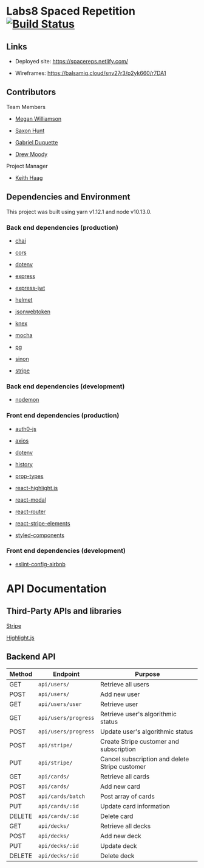 # Labs8 Spaced Repetition [![Build Status](https://travis-ci.com/Lambda-School-Labs/Labs8-SpacedRep.svg?branch=master)](https://travis-ci.com/Lambda-School-Labs/Labs8-SpacedRep)

## Links

- Deployed site: https://spacereps.netlify.com/

- Wireframes: https://balsamiq.cloud/snv27r3/p2yk660/r7DA1

## Contributors

Team Members

- [Megan Williamson](https://github.com/gooseandmegander)

- [Saxon Hunt](https://github.com/noxasaxon)

- [Gabriel Duquette](https://github.com/affordances)

- [Drew Moody](https://github.com/DrewMoody)

Project Manager

- [Keith Haag](https://github.com/kkhaag)

## Dependencies and Environment

This project was built using yarn v1.12.1 and node v10.13.0.

### Back end dependencies (production)

- [chai](https://www.npmjs.com/package/chai)

- [cors](https://www.npmjs.com/package/cors)

- [dotenv](https://www.npmjs.com/package/dotenv)

- [express](https://www.npmjs.com/package/express)

- [express-jwt](https://www.npmjs.com/package/express-jwt)

- [helmet](https://www.npmjs.com/package/helmet)

- [jsonwebtoken](https://www.npmjs.com/package/jsonwebtoken)

- [knex](https://www.npmjs.com/package/knex)

- [mocha](https://www.npmjs.com/package/mocha)

- [pg](https://www.npmjs.com/package/pg)

- [sinon](https://www.npmjs.com/package/sinon)

- [stripe](https://www.npmjs.com/package/stripe)

### Back end dependencies (development)

- [nodemon](https://www.npmjs.com/package/nodemon)

### Front end dependencies (production)

- [auth0-js](https://www.npmjs.com/package/auth0-js)

- [axios](https://www.npmjs.com/package/axios)

- [dotenv](https://www.npmjs.com/package/dotenv)

- [history](https://www.npmjs.com/package/history)

- [prop-types](https://www.npmjs.com/package/prop-types)

- [react-highlight.js](https://www.npmjs.com/package/react-highlight.js)

- [react-modal](https://www.npmjs.com/package/react-modal)

- [react-router](https://www.npmjs.com/package/react-router)

- [react-stripe-elements](https://www.npmjs.com/package/react-stripe-elements)

- [styled-components](https://www.npmjs.com/package/styled-components)

### Front end dependencies (development)

- [eslint-config-airbnb](https://www.npmjs.com/package/eslint-config-airbnb)

# API Documentation

## Third-Party APIs and libraries

[Stripe](https://stripe.com/docs/api)

[Highlight.js](https://highlightjs.org/)

## Backend API

| Method | Endpoint             | Purpose                                        |
| ------ | -------------------- | ---------------------------------------------- |
| GET    | `api/users/`         | Retrieve all users                             |
| POST   | `api/users/`         | Add new user                                   |
| GET    | `api/users/user`     | Retrieve user                                  |
| GET    | `api/users/progress` | Retrieve user's algorithmic status             |
| POST   | `api/users/progress` | Update user's algorithmic status               |
| POST   | `api/stripe/`        | Create Stripe customer and subscription        |
| PUT    | `api/stripe/`        | Cancel subscription and delete Stripe customer |
| GET    | `api/cards/`         | Retrieve all cards                             |
| POST   | `api/cards/`         | Add new card                                   |
| POST   | `api/cards/batch`    | Post array of cards                            |
| PUT    | `api/cards/:id`      | Update card information                        |
| DELETE | `api/cards/:id`      | Delete card                                    |
| GET    | `api/decks/`         | Retrieve all decks                             |
| POST   | `api/decks/`         | Add new deck                                   |
| PUT    | `api/decks/:id`      | Update deck                                    |
| DELETE | `api/decks/:id`      | Delete deck                                    |
